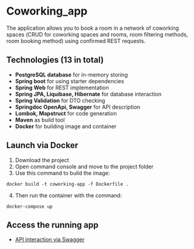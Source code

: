# Coworking_app

The application allows you to book a room in a network of coworking spaces (СRUD for coworking spaces and rooms, room filtering methods, room booking method) using confirmed REST requests.

## Technologies (13 in total)
- **PostgreSQL database** for in-memory storing
- **Spring boot** for using starter dependencies
- **Spring Web** for REST implementation
- **Spring JPA, Liquibase, Hibernate** for database interaction
- **Spring Validation** for DTO checking
- **Springdoc OpenApi, Swagger** for API description
- **Lombok, Mapstruct** for code generation
- **Maven** as build tool
- **Docker** for building image and container

## Launch via Docker
1) Download the project
2) Open command console and move to the project folder
3) Use this command to build the image:
```
docker build -t coworking-app -f Dockerfile .
```
4) Then run the container with the command:
```
docker-compose up
```
## Access the running app
- [API interaction via Swagger](http://localhost:8080/swagger-ui/index.html#/)